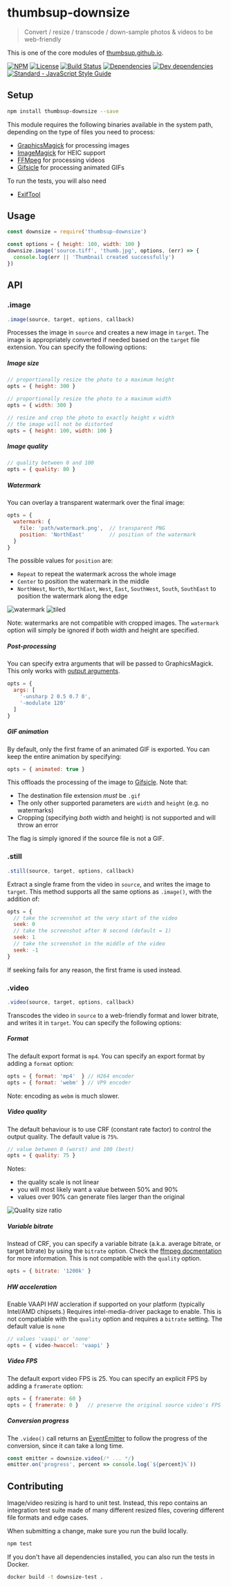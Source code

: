 # thumbsup-downsize

> Convert / resize / transcode / down-sample photos & videos to be web-friendly

This is one of the core modules of [thumbsup.github.io](https://thumbsup.github.io).

[![NPM](http://img.shields.io/npm/v/thumbsup-downsize.svg?style=flat-square)](https://npmjs.org/package/thumbsup-downsize)
[![License](http://img.shields.io/npm/l/thumbsup-downsize.svg?style=flat-square)](https://github.com/thumbsup/thumbsup-downsize)
[![Build Status](http://img.shields.io/travis/thumbsup/downsize.svg?style=flat-square)](http://travis-ci.org/thumbsup/downsize)
[![Dependencies](http://img.shields.io/david/thumbsup/downsize.svg?style=flat-square)](https://david-dm.org/thumbsup/downsize)
[![Dev dependencies](http://img.shields.io/david/dev/thumbsup/downsize.svg?style=flat-square)](https://david-dm.org/thumbsup/downsize)
[![Standard - JavaScript Style Guide](https://img.shields.io/badge/code_style-standard-brightgreen.svg)](http://standardjs.com/)

## Setup

```bash
npm install thumbsup-downsize --save
```

This module requires the following binaries available in the system path, depending on the type of files you need to process:

- [GraphicsMagick](http://www.graphicsmagick.org/) for processing images
- [ImageMagick](https://imagemagick.org/) for HEIC support
- [FFMpeg](https://ffmpeg.org/) for processing videos
- [Gifsicle](http://www.lcdf.org/gifsicle/) for processing animated GIFs

To run the tests, you will also need

- [ExifTool](http://www.sno.phy.queensu.ca/~phil/exiftool/)

## Usage

```js
const downsize = require('thumbsup-downsize')

const options = { height: 100, width: 100 }
downsize.image('source.tiff', 'thumb.jpg', options, (err) => {
  console.log(err || 'Thumbnail created successfully')
})
```

## API

### .image

```js
.image(source, target, options, callback)
```

Processes the image in `source` and creates a new image in `target`.
The image is appropriately converted if needed based on the `target` file extension.
You can specify the following options:

##### Image size

```js
// proportionally resize the photo to a maximum height
opts = { height: 300 }

// proportionally resize the photo to a maximum width
opts = { width: 300 }

// resize and crop the photo to exactly height x width
// the image will not be distorted
opts = { height: 100, width: 100 }
```

##### Image quality

```js
// quality between 0 and 100
opts = { quality: 80 }
```

##### Watermark

You can overlay a transparent watermark over the final image:

```js
opts = {
  watermark: {
    file: 'path/watermark.png',  // transparent PNG
    position: 'NorthEast'        // position of the watermark
  }
}
```

The possible values for `position` are:

- `Repeat` to repeat the watermark across the whole image
- `Center` to position the watermark in the middle
- `NorthWest`, `North`, `NorthEast`, `West`, `East`, `SouthWest`, `South`, `SouthEast` to position the watermark along the edge

![watermark](docs/watermark.jpg) ![tiled](docs/watermark-tiled.jpg)

Note: watermarks are not compatible with cropped images.
The `watermark` option will simply be ignored if both width and height are specified.

##### Post-processing

You can specify extra arguments that will be passed to GraphicsMagick.
This only works with [output arguments](https://github.com/aheckmann/gm#custom-arguments).

```js
opts = {
  args: [
    '-unsharp 2 0.5 0.7 0',
    '-modulate 120'
  ]
}
```

##### GIF animation

By default, only the first frame of an animated GIF is exported.
You can keep the entire animation by specifying:

```js
opts = { animated: true }
```

This offloads the processing of the image to [Gifsicle](https://github.com/kohler/gifsicle).
Note that:

- The destination file extension *must* be `.gif`
- The only other supported parameters are `width` and `height` (e.g. no watermarks)
- Cropping (specifying *both* width and height) is not supported and will throw an error

The flag is simply ignored if the source file is not a GIF.

### .still

```js
.still(source, target, options, callback)
```

Extract a single frame from the video in `source`, and writes the image to `target`.
This method supports all the same options as `.image()`, with the addition of:

```js
opts = {
  // take the screenshot at the very start of the video
  seek: 0
  // take the screenshot after N second (default = 1)
  seek: 1
  // take the screenshot in the middle of the video
  seek: -1
}
```

If seeking fails for any reason, the first frame is used instead.

### .video

```js
.video(source, target, options, callback)
```

Transcodes the video in `source` to a web-friendly format and lower bitrate, and writes it in `target`.
You can specify the following options:

##### Format

The default export format is `mp4`.
You can specify an export format by adding a `format` option:

```js
opts = { format: 'mp4'  } // H264 encoder
opts = { format: 'webm' } // VP9 encoder
```

Note: encoding as `webm` is much slower.

##### Video quality

The default behaviour is to use CRF (constant rate factor) to control the output quality.
The default value is `75%`.

```js
// value between 0 (worst) and 100 (best)
opts = { quality: 75 }
```

Notes:

- the quality scale is not linear
- you will most likely want a value between 50% and 90%
- values over 90% can generate files larger than the original

![Quality size ratio](docs/quality.png)

##### Variable bitrate

Instead of CRF, you can specify a variable bitrate (a.k.a. average bitrate, or target bitrate) by using the `bitrate` option.
Check the [ffmpeg docmentation](https://trac.ffmpeg.org/wiki/Encode/H.264) for more information.
This is not compatible with the `quality` option.

```js
opts = { bitrate: '1200k' }
```

##### HW acceleration

Enable VAAPI HW accleration if supported on your platform (typically Intel/AMD chipsets.) 
Requires intel-media-driver package to enable.
This is not compatiable with the `quality` option and requires a `bitrate` setting.
The default value is `none`

```js
// values 'vaapi' or 'none'
opts = { video-hwaccel: 'vaapi' }
```

##### Video FPS

The default export video FPS is 25. You can specify an explicit FPS by adding a `framerate` option:

```js
opts = { framerate: 60 }
opts = { framerate: 0 }   // preserve the original source video's FPS
```

##### Conversion progress

The `.video()` call returns an [EventEmitter](https://nodejs.org/api/events.html)
to follow the progress of the conversion, since it can take a long time.

```js
const emitter = downsize.video(/* ... */)
emitter.on('progress', percent => console.log(`${percent}%`))
```

## Contributing

Image/video resizing is hard to unit test.
Instead, this repo contains an integration test suite made of many different resized files,
covering different file formats and edge cases.

When submitting a change, make sure you run the build locally.

```bash
npm test
```

If you don't have all dependencies installed, you can also run the tests in Docker.

```bash
docker build -t downsize-test .
```
